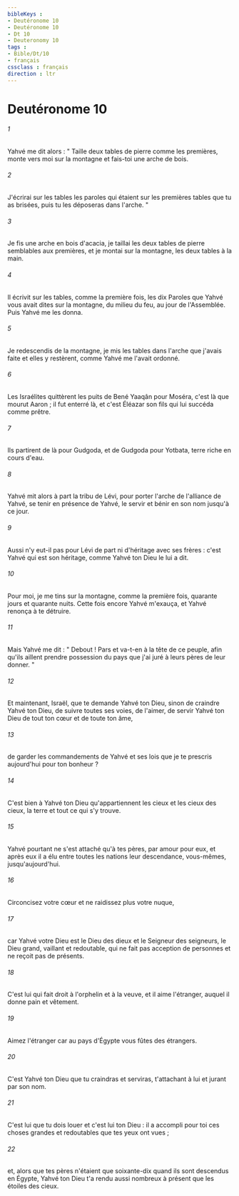 ```yaml
---
bibleKeys : 
- Deutéronome 10
- Deutéronome 10
- Dt 10
- Deuteronomy 10
tags : 
- Bible/Dt/10
- français
cssclass : français
direction : ltr
---
```


# Deutéronome 10

###### 1
Yahvé me dit alors : " Taille deux tables de pierre comme les premières, monte vers moi sur la montagne et fais-toi une arche de bois. 
###### 2
J'écrirai sur les tables les paroles qui étaient sur les premières tables que tu as brisées, puis tu les déposeras dans l'arche. " 
###### 3
Je fis une arche en bois d'acacia, je taillai les deux tables de pierre semblables aux premières, et je montai sur la montagne, les deux tables à la main. 
###### 4
Il écrivit sur les tables, comme la première fois, les dix Paroles que Yahvé vous avait dites sur la montagne, du milieu du feu, au jour de l'Assemblée. Puis Yahvé me les donna. 
###### 5
Je redescendis de la montagne, je mis les tables dans l'arche que j'avais faite et elles y restèrent, comme Yahvé me l'avait ordonné. 
###### 6
Les Israélites quittèrent les puits de Bené Yaaqân pour Moséra, c'est là que mourut Aaron ; il fut enterré là, et c'est Éléazar son fils qui lui succéda comme prêtre. 
###### 7
Ils partirent de là pour Gudgoda, et de Gudgoda pour Yotbata, terre riche en cours d'eau. 
###### 8
Yahvé mit alors à part la tribu de Lévi, pour porter l'arche de l'alliance de Yahvé, se tenir en présence de Yahvé, le servir et bénir en son nom jusqu'à ce jour. 
###### 9
Aussi n'y eut-il pas pour Lévi de part ni d'héritage avec ses frères : c'est Yahvé qui est son héritage, comme Yahvé ton Dieu le lui a dit. 
###### 10
Pour moi, je me tins sur la montagne, comme la première fois, quarante jours et quarante nuits. Cette fois encore Yahvé m'exauça, et Yahvé renonça à te détruire. 
###### 11
Mais Yahvé me dit : " Debout ! Pars et va-t-en à la tête de ce peuple, afin qu'ils aillent prendre possession du pays que j'ai juré à leurs pères de leur donner. "
###### 12
Et maintenant, Israël, que te demande Yahvé ton Dieu, sinon de craindre Yahvé ton Dieu, de suivre toutes ses voies, de l'aimer, de servir Yahvé ton Dieu de tout ton cœur et de toute ton âme, 
###### 13
de garder les commandements de Yahvé et ses lois que je te prescris aujourd'hui pour ton bonheur ? 
###### 14
C'est bien à Yahvé ton Dieu qu'appartiennent les cieux et les cieux des cieux, la terre et tout ce qui s'y trouve. 
###### 15
Yahvé pourtant ne s'est attaché qu'à tes pères, par amour pour eux, et après eux il a élu entre toutes les nations leur descendance, vous-mêmes, jusqu'aujourd'hui. 
###### 16
Circoncisez votre cœur et ne raidissez plus votre nuque, 
###### 17
car Yahvé votre Dieu est le Dieu des dieux et le Seigneur des seigneurs, le Dieu grand, vaillant et redoutable, qui ne fait pas acception de personnes et ne reçoit pas de présents. 
###### 18
C'est lui qui fait droit à l'orphelin et à la veuve, et il aime l'étranger, auquel il donne pain et vêtement. 
###### 19
Aimez l'étranger car au pays d'Égypte vous fûtes des étrangers. 
###### 20
C'est Yahvé ton Dieu que tu craindras et serviras, t'attachant à lui et jurant par son nom. 
###### 21
C'est lui que tu dois louer et c'est lui ton Dieu : il a accompli pour toi ces choses grandes et redoutables que tes yeux ont vues ; 
###### 22
et, alors que tes pères n'étaient que soixante-dix quand ils sont descendus en Égypte, Yahvé ton Dieu t'a rendu aussi nombreux à présent que les étoiles des cieux. 
